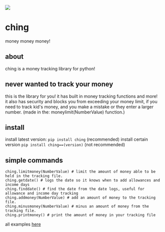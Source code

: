 ![ ](https://github.com/webbrowser11/ching/actions/workflows/python-publish.yml/badge.svg)

# ching
money money money!
## about
ching is a money tracking library for python!
## never wanted to track your money
this is the library for you!
it has built in money tracking functions and more!
it also has security and blocks you from exceeding your money limit, if you need to track kid's money, and you make a mistake or they enter a larger number. (made in the: moneylimit(NumberValue) function.)
## install
install latest version: `pip install ching` (recommended)
install certain version `pip install ching==(version)` (not recommended)
## simple commands
```
ching.limitmoney(NumberValue) # limit the amount of money able to be held in the tracking file.
ching.getdate() # logs the date so it knows when to add allowances and income days
ching.finddate() # find the date from the date logs, useful for allowance and income day tracking
ching.addmoney(NumberValue) # add an amount of money to the tracking file.
ching.minusmoney(NumberValue) # minus an amount of money from the tracking file.
ching.printmoney() # print the amount of money in your tracking file
```
all examples [here](https://github.com/webbrowser11/ching/blob/main/examples/Main.py)
